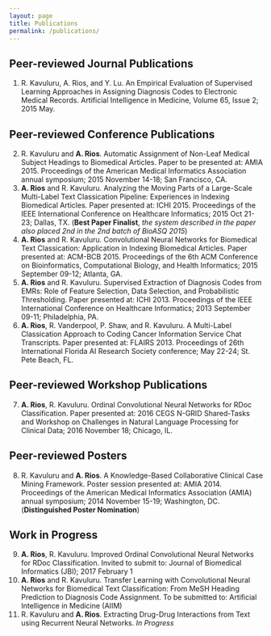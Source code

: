 ```yaml
---
layout: page
title: Publications
permalink: /publications/
---
```

## Peer-reviewed Journal Publications
1. R. Kavuluru, A. Rios, and Y. Lu. An Empirical Evaluation of Supervised Learning Approaches in Assigning Diagnosis Codes to Electronic Medical Records. Artificial Intelligence in Medicine, Volume 65, Issue 2; 2015 May.

## Peer-reviewed Conference Publications
2.  R. Kavuluru and **A. Rios**. Automatic Assignment of Non-Leaf Medical Subject Headings to Biomedical Articles. Paper to be presented at: AMIA 2015. Proceedings of the American Medical Informatics Association annual symposium; 2015 November 14-18; San Francisco, CA.
3.  **A. Rios** and R. Kavuluru. Analyzing the Moving Parts of a Large-Scale Multi-Label Text Classication Pipeline: Experiences in Indexing Biomedical Articles. Paper presented at: ICHI 2015. Proceedings of the IEEE International Conference on Healthcare Informatics; 2015 Oct 21-23; Dallas, TX. (**Best Paper Finalist**, *the system described in the paper also placed 2nd in the 2nd batch of BioASQ 2015*)
4.  **A. Rios** and R. Kavuluru. Convolutional Neural Networks for Biomedical Text Classication: Application in Indexing Biomedical Articles. Paper presented at: ACM-BCB 2015. Proceedings of the 6th ACM Conference on Bioinformatics, Computational Biology, and Health Informatics; 2015 September 09-12; Atlanta, GA.
5.  **A. Rios** and R. Kavuluru. Supervised Extraction of Diagnosis Codes from EMRs: Role of Feature Selection, Data Selection, and Probabilistic Thresholding. Paper presented at: ICHI 2013. Proceedings of the IEEE International Conference on Healthcare Informatics; 2013 September 09-11; Philadelphia, PA.
6.  **A. Rios**, R. Vanderpool, P. Shaw, and R. Kavuluru. A Multi-Label Classication Approach to Coding Cancer Information Service Chat Transcripts. Paper presented at: FLAIRS 2013. Proceedings of 26th International Florida AI Research Society conference; May 22-24; St. Pete Beach, FL.

## Peer-reviewed Workshop Publications
7.  **A. Rios**, R. Kavuluru. Ordinal Convolutional Neural Networks for RDoc Classification. Paper presented at: 2016 CEGS N-GRID Shared-Tasks and Workshop on Challenges in Natural Language Processing for Clinical Data; 2016 November 18; Chicago, IL.

## Peer-reviewed Posters
8.  R. Kavuluru and **A. Rios**. A Knowledge-Based Collaborative Clinical Case Mining Framework. Poster session presented at: AMIA 2014. Proceedings of the American Medical Informatics Association (AMIA) annual symposium; 2014 November 15-19; Washington, DC. (**Distinguished Poster Nomination**)

## Work in Progress
9.  **A. Rios**, R. Kavuluru. Improved Ordinal Convolutional Neural Networks for RDoc Classification. Invited to submit to: Journal of Biomedical Informatics (JBI); 2017 February 1
10.  **A. Rios** and R. Kavuluru. Transfer Learning with Convolutional Neural Networks for Biomedical Text Classification: From MeSH Heading Prediction to Diagnosis Code Assignment. To be submitted to: Artificial Intelligence in Medicine (AIIM)
11.  R. Kavuluru and **A. Rios**. Extracting Drug-Drug Interactions from Text using Recurrent Neural Networks. *In Progress*
